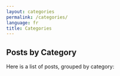 ```yaml
---
layout: categories
permalink: /categories/
language: fr
title: Categories
---
```

## Posts by Category
Here is a list of posts, grouped by category:
